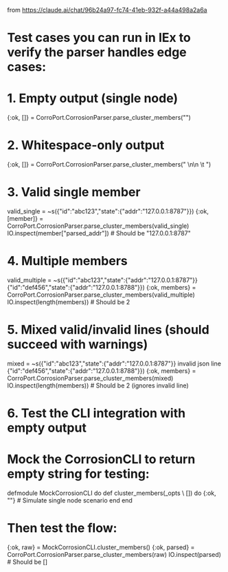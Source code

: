 from https://claude.ai/chat/96b24a97-fc74-41eb-932f-a44a498a2a6a
# Test cases you can run in IEx to verify the parser handles edge cases:

# 1. Empty output (single node)
{:ok, []} = CorroPort.CorrosionParser.parse_cluster_members("")

# 2. Whitespace-only output
{:ok, []} = CorroPort.CorrosionParser.parse_cluster_members("   \n\n  \t  ")

# 3. Valid single member
valid_single = ~s({"id":"abc123","state":{"addr":"127.0.0.1:8787"}})
{:ok, [member]} = CorroPort.CorrosionParser.parse_cluster_members(valid_single)
IO.inspect(member["parsed_addr"]) # Should be "127.0.0.1:8787"

# 4. Multiple members
valid_multiple = ~s({"id":"abc123","state":{"addr":"127.0.0.1:8787"}}
{"id":"def456","state":{"addr":"127.0.0.1:8788"}})
{:ok, members} = CorroPort.CorrosionParser.parse_cluster_members(valid_multiple)
IO.inspect(length(members)) # Should be 2

# 5. Mixed valid/invalid lines (should succeed with warnings)
mixed = ~s({"id":"abc123","state":{"addr":"127.0.0.1:8787"}}
invalid json line
{"id":"def456","state":{"addr":"127.0.0.1:8788"}})
{:ok, members} = CorroPort.CorrosionParser.parse_cluster_members(mixed)
IO.inspect(length(members)) # Should be 2 (ignores invalid line)

# 6. Test the CLI integration with empty output
# Mock the CorrosionCLI to return empty string for testing:
defmodule MockCorrosionCLI do
  def cluster_members(_opts \\ []) do
    {:ok, ""}  # Simulate single node scenario
  end
end

# Then test the flow:
{:ok, raw} = MockCorrosionCLI.cluster_members()
{:ok, parsed} = CorroPort.CorrosionParser.parse_cluster_members(raw)
IO.inspect(parsed) # Should be []